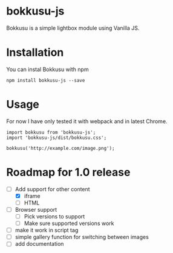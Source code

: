 # bokkusu-js
Bokkusu is a simple lightbox module using Vanilla JS.

# Installation
You can instal Bokkusu with npm
```
npm install bokkusu-js --save
```

# Usage
For now I have only tested it with webpack and in latest Chrome.
```
import bokkusu from 'bokkusu-js';
import 'bokkusu-js/dist/bokkusu.css';

bokkusu('http://example.com/image.png');
```

# Roadmap for 1.0 release
- [ ] Add support for other content
  - [x] iframe
  - [ ] HTML
- [ ] Browser support
  - [ ] Pick versions to support
  - [ ] Make sure supported versions work
- [ ] make it work in script tag
- [ ] simple gallery function for switching between images
- [ ] add documentation
